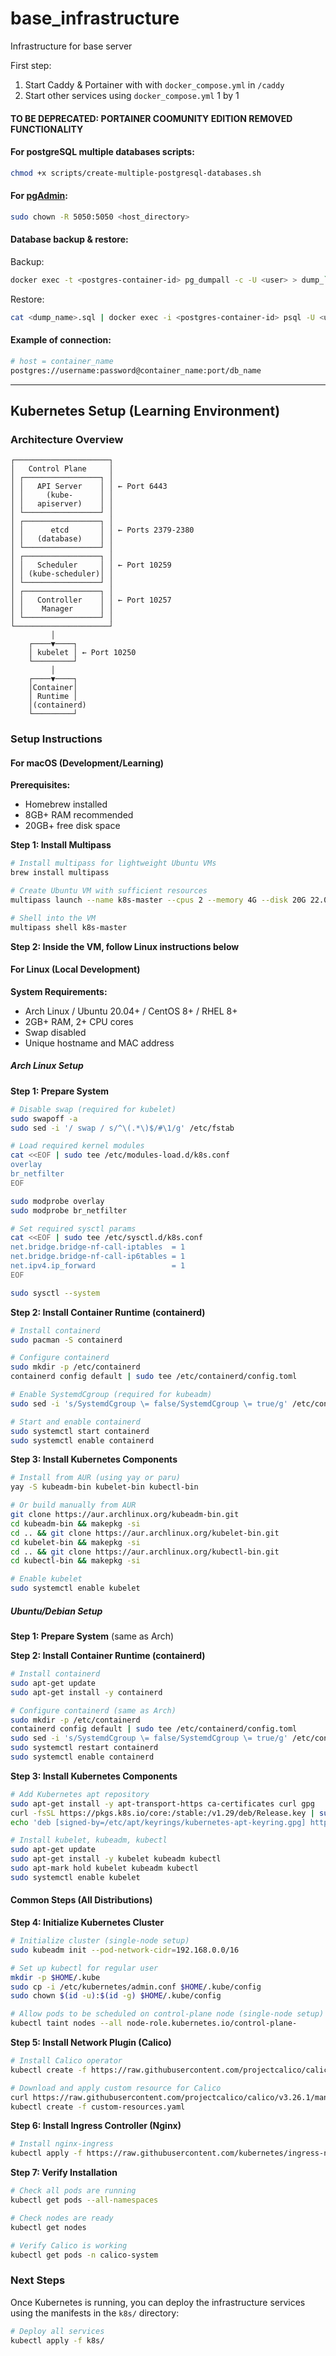 # base_infrastructure

Infrastructure for base server

First step:

1. Start Caddy & Portainer with with `docker_compose.yml` in `/caddy`
2. Start other services using `docker_compose.yml` 1 by 1


#### TO BE DEPRECATED: PORTAINER COOMUNITY EDITION REMOVED FUNCTIONALITY

#### For postgreSQL multiple databases scripts:

```sh
chmod +x scripts/create-multiple-postgresql-databases.sh
```

#### For [pgAdmin](https://www.pgadmin.org/docs/pgadmin4/latest/container_deployment.html#mapped-files-and-directories):

```sh
sudo chown -R 5050:5050 <host_directory>
```

#### Database backup & restore:

Backup:

```sh
docker exec -t <postgres-container-id> pg_dumpall -c -U <user> > dump_`date +%d-%m-%Y"_"%H_%M_%S`.sql
```

Restore:

```sh
cat <dump_name>.sql | docker exec -i <postgres-container-id> psql -U <user>
```

#### Example of connection:

```sh
# host = container_name
postgres://username:password@container_name:port/db_name
```

---

## Kubernetes Setup (Learning Environment)

### Architecture Overview

```
┌─────────────────────┐
│   Control Plane     │
│ ┌─────────────────┐ │
│ │   API Server    │ │ ← Port 6443
│ │     (kube-      │ │
│ │   apiserver)    │ │
│ └─────────────────┘ │
│ ┌─────────────────┐ │
│ │      etcd       │ │ ← Ports 2379-2380
│ │   (database)    │ │
│ └─────────────────┘ │
│ ┌─────────────────┐ │
│ │   Scheduler     │ │ ← Port 10259
│ │ (kube-scheduler)│ │
│ └─────────────────┘ │
│ ┌─────────────────┐ │
│ │   Controller    │ │ ← Port 10257
│ │    Manager      │ │
│ └─────────────────┘ │
└─────────────────────┘
         │
    ┌────▼────┐
    │ kubelet │ ← Port 10250
    └─────────┘
         │
    ┌────▼────┐
    │Container│
    │ Runtime │
    │(containerd)
    └─────────┘
```

### Setup Instructions

#### For macOS (Development/Learning)

**Prerequisites:**
- Homebrew installed
- 8GB+ RAM recommended
- 20GB+ free disk space

**Step 1: Install Multipass**
```sh
# Install multipass for lightweight Ubuntu VMs
brew install multipass

# Create Ubuntu VM with sufficient resources
multipass launch --name k8s-master --cpus 2 --memory 4G --disk 20G 22.04

# Shell into the VM
multipass shell k8s-master
```

**Step 2: Inside the VM, follow Linux instructions below**

#### For Linux (Local Development)

**System Requirements:**
- Arch Linux / Ubuntu 20.04+ / CentOS 8+ / RHEL 8+
- 2GB+ RAM, 2+ CPU cores
- Swap disabled
- Unique hostname and MAC address

##### Arch Linux Setup

**Step 1: Prepare System**
```sh
# Disable swap (required for kubelet)
sudo swapoff -a
sudo sed -i '/ swap / s/^\(.*\)$/#\1/g' /etc/fstab

# Load required kernel modules
cat <<EOF | sudo tee /etc/modules-load.d/k8s.conf
overlay
br_netfilter
EOF

sudo modprobe overlay
sudo modprobe br_netfilter

# Set required sysctl params
cat <<EOF | sudo tee /etc/sysctl.d/k8s.conf
net.bridge.bridge-nf-call-iptables  = 1
net.bridge.bridge-nf-call-ip6tables = 1
net.ipv4.ip_forward                 = 1
EOF

sudo sysctl --system
```

**Step 2: Install Container Runtime (containerd)**
```sh
# Install containerd
sudo pacman -S containerd

# Configure containerd
sudo mkdir -p /etc/containerd
containerd config default | sudo tee /etc/containerd/config.toml

# Enable SystemdCgroup (required for kubeadm)
sudo sed -i 's/SystemdCgroup \= false/SystemdCgroup \= true/g' /etc/containerd/config.toml

# Start and enable containerd
sudo systemctl start containerd
sudo systemctl enable containerd
```

**Step 3: Install Kubernetes Components**
```sh
# Install from AUR (using yay or paru)
yay -S kubeadm-bin kubelet-bin kubectl-bin

# Or build manually from AUR
git clone https://aur.archlinux.org/kubeadm-bin.git
cd kubeadm-bin && makepkg -si
cd .. && git clone https://aur.archlinux.org/kubelet-bin.git
cd kubelet-bin && makepkg -si
cd .. && git clone https://aur.archlinux.org/kubectl-bin.git
cd kubectl-bin && makepkg -si

# Enable kubelet
sudo systemctl enable kubelet
```

##### Ubuntu/Debian Setup

**Step 1: Prepare System** (same as Arch)

**Step 2: Install Container Runtime (containerd)**
```sh
# Install containerd
sudo apt-get update
sudo apt-get install -y containerd

# Configure containerd (same as Arch)
sudo mkdir -p /etc/containerd
containerd config default | sudo tee /etc/containerd/config.toml
sudo sed -i 's/SystemdCgroup \= false/SystemdCgroup \= true/g' /etc/containerd/config.toml
sudo systemctl restart containerd
sudo systemctl enable containerd
```

**Step 3: Install Kubernetes Components**
```sh
# Add Kubernetes apt repository
sudo apt-get install -y apt-transport-https ca-certificates curl gpg
curl -fsSL https://pkgs.k8s.io/core:/stable:/v1.29/deb/Release.key | sudo gpg --dearmor -o /etc/apt/keyrings/kubernetes-apt-keyring.gpg
echo 'deb [signed-by=/etc/apt/keyrings/kubernetes-apt-keyring.gpg] https://pkgs.k8s.io/core:/stable:/v1.29/deb/ /' | sudo tee /etc/apt/sources.list.d/kubernetes.list

# Install kubelet, kubeadm, kubectl
sudo apt-get update
sudo apt-get install -y kubelet kubeadm kubectl
sudo apt-mark hold kubelet kubeadm kubectl
sudo systemctl enable kubelet
```

#### Common Steps (All Distributions)

**Step 4: Initialize Kubernetes Cluster**
```sh
# Initialize cluster (single-node setup)
sudo kubeadm init --pod-network-cidr=192.168.0.0/16

# Set up kubectl for regular user
mkdir -p $HOME/.kube
sudo cp -i /etc/kubernetes/admin.conf $HOME/.kube/config
sudo chown $(id -u):$(id -g) $HOME/.kube/config

# Allow pods to be scheduled on control-plane node (single-node setup)
kubectl taint nodes --all node-role.kubernetes.io/control-plane-
```

**Step 5: Install Network Plugin (Calico)**
```sh
# Install Calico operator
kubectl create -f https://raw.githubusercontent.com/projectcalico/calico/v3.26.1/manifests/tigera-operator.yaml

# Download and apply custom resource for Calico
curl https://raw.githubusercontent.com/projectcalico/calico/v3.26.1/manifests/custom-resources.yaml -O
kubectl create -f custom-resources.yaml
```

**Step 6: Install Ingress Controller (Nginx)**
```sh
# Install nginx-ingress
kubectl apply -f https://raw.githubusercontent.com/kubernetes/ingress-nginx/controller-v1.8.2/deploy/static/provider/baremetal/deploy.yaml
```

**Step 7: Verify Installation**
```sh
# Check all pods are running
kubectl get pods --all-namespaces

# Check nodes are ready
kubectl get nodes

# Verify Calico is working
kubectl get pods -n calico-system
```

### Next Steps

Once Kubernetes is running, you can deploy the infrastructure services using the manifests in the `k8s/` directory:

```sh
# Deploy all services
kubectl apply -f k8s/
```
